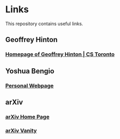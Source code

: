 # Links
This repository contains useful links.

## Geoffrey Hinton ##
### [Homepage of Geoffrey Hinton | CS Toronto](https://www.cs.toronto.edu/~hinton/) ###

## Yoshua Bengio ##
### [Personal Webpage](https://yoshuabengio.org/) ###

## arXiv ##
### [arXiv Home Page](https://arxiv.org/) ###
### [arXiv Vanity](https://www.arxiv-vanity.com/) ###
